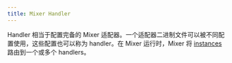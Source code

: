 ```yaml
---
title: Mixer Handler
---
```

Handler 相当于配置完备的 Mixer 适配器。一个适配器二进制文件可以被不同配置使用，这些配置也可以称为 handler。在 Mixer 运行时，Mixer 将 [instances](/zh/docs/reference/glossary/#mixer-instance) 路由到一个或多个 handlers。
